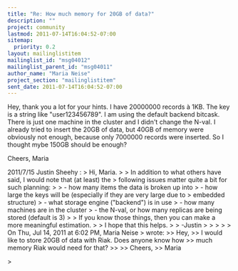 ```yaml
---
title: "Re: How much memory for 20GB of data?"
description: ""
project: community
lastmod: 2011-07-14T16:04:52-07:00
sitemap:
  priority: 0.2
layout: mailinglistitem
mailinglist_id: "msg04012"
mailinglist_parent_id: "msg04011"
author_name: "Maria Neise"
project_section: "mailinglistitem"
sent_date: 2011-07-14T16:04:52-07:00
---
```



Hey,
thank you a lot for your hints.
I have 20000000 records à 1KB. The key is a string like
"user123456789". I am using the default backend bitcask. There is just
one machine in the cluster and I didn't change the N-val. I already
tried to insert the 20GB of data, but 40GB of memory were obviously
not enough, because only 7000000 records were inserted. So I thought
mybe 150GB should be enough?

Cheers,
Maria

2011/7/15 Justin Sheehy :
&gt; Hi, Maria.
&gt;
&gt; In addition to what others have said, I would note that (at least) the
&gt; following issues matter quite a bit for such planning:
&gt;
&gt; - how many items the data is broken up into
&gt; - how large the keys will be (especially if they are very large due to
&gt; embedded structure)
&gt; - what storage engine ("backend") is in use
&gt; - how many machines are in the cluster
&gt; - the N-val, or how many replicas are being stored (default is 3)
&gt;
&gt; If you know those things, then you can make a more meaningful estimation.
&gt;
&gt; I hope that this helps.
&gt;
&gt; -Justin
&gt;
&gt;
&gt;
&gt;
&gt; On Thu, Jul 14, 2011 at 6:02 PM, Maria Neise
&gt;  wrote:
&gt;&gt; Hey,
&gt;&gt; I would like to store 20GB of data with Riak. Does anyone know how
&gt;&gt; much memory Riak would need for that?
&gt;&gt;
&gt;&gt; Cheers,
&gt;&gt; Maria

&gt;

